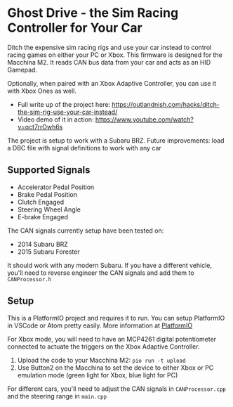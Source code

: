 # Ghost Drive - the Sim Racing Controller for Your Car

Ditch the expensive sim racing rigs and use your car instead to control racing games on either your PC or Xbox. This firmware is designed for the Macchina M2. It reads CAN bus data from your car and acts as an HID Gamepad. 

Optionally, when paired with an Xbox Adaptive Controller, you can use it with Xbox Ones as well.

* Full write up of the project here: https://outlandnish.com/hacks/ditch-the-sim-rig-use-your-car-instead/
* Video demo of it in action: https://www.youtube.com/watch?v=qct7rrOwh6s

The project is setup to work with a Subaru BRZ. Future improvements: load a DBC file with signal definitions to work with any car

## Supported Signals

* Accelerator Pedal Position
* Brake Pedal Position
* Clutch Engaged
* Steering Wheel Angle
* E-brake Engaged

The CAN signals currently setup have been tested on:

* 2014 Subaru BRZ
* 2015 Subaru Forester

It should work with any modern Subaru. If you have a different vehicle, you'll need to reverse engineer the CAN signals and add them to `CANProcessor.h`

## Setup

This is a PlatformIO project and requires it to run. You can setup PlatformIO in VSCode or Atom pretty easily. More information at [PlatformIO](https://platformio.org)

For Xbox mode, you will need to have an MCP4261 digital potentiometer connected to actuate the triggers on the Xbox Adaptive Controller.

1. Upload the code to your Macchina M2: `pio run -t upload`
2. Use Button2 on the Macchina to set the device to either Xbox or PC emulation mode (green light for Xbox, blue light for PC)

For different cars, you'll need to adjust the CAN signals in `CANProcessor.cpp` and the steering range in `main.cpp`
